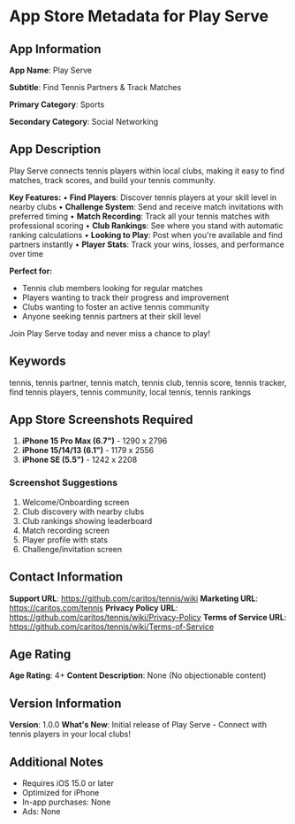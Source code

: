# App Store Metadata for Play Serve

## App Information

**App Name**: Play Serve

**Subtitle**: Find Tennis Partners & Track Matches

**Primary Category**: Sports

**Secondary Category**: Social Networking

## App Description

Play Serve connects tennis players within local clubs, making it easy to find matches, track scores, and build your tennis community.

**Key Features:**
• **Find Players**: Discover tennis players at your skill level in nearby clubs
• **Challenge System**: Send and receive match invitations with preferred timing
• **Match Recording**: Track all your tennis matches with professional scoring
• **Club Rankings**: See where you stand with automatic ranking calculations
• **Looking to Play**: Post when you're available and find partners instantly
• **Player Stats**: Track your wins, losses, and performance over time

**Perfect for:**
- Tennis club members looking for regular matches
- Players wanting to track their progress and improvement
- Clubs wanting to foster an active tennis community
- Anyone seeking tennis partners at their skill level

Join Play Serve today and never miss a chance to play!

## Keywords

tennis, tennis partner, tennis match, tennis club, tennis score, tennis tracker, find tennis players, tennis community, local tennis, tennis rankings

## App Store Screenshots Required

1. **iPhone 15 Pro Max (6.7")** - 1290 x 2796
2. **iPhone 15/14/13 (6.1")** - 1179 x 2556
3. **iPhone SE (5.5")** - 1242 x 2208

### Screenshot Suggestions
1. Welcome/Onboarding screen
2. Club discovery with nearby clubs
3. Club rankings showing leaderboard
4. Match recording screen
5. Player profile with stats
6. Challenge/invitation screen

## Contact Information

**Support URL**: https://github.com/caritos/tennis/wiki
**Marketing URL**: https://caritos.com/tennis
**Privacy Policy URL**: https://github.com/caritos/tennis/wiki/Privacy-Policy
**Terms of Service URL**: https://github.com/caritos/tennis/wiki/Terms-of-Service

## Age Rating

**Age Rating**: 4+
**Content Description**: None (No objectionable content)

## Version Information

**Version**: 1.0.0
**What's New**: Initial release of Play Serve - Connect with tennis players in your local clubs!

## Additional Notes

- Requires iOS 15.0 or later
- Optimized for iPhone
- In-app purchases: None
- Ads: None